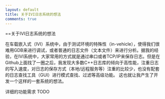 ```yaml
---
layout: default
title: 关于IVI日志系统的想法
comments: true
---
```


==关于IVI日志系统的想法

在车载嵌入式（IVI）系统中，由于测试环境的特殊性（in-vehicle），使得我们很难用GDB来进行调试，或者普通的日志文件（文本文件）来进行分析。据我的经验，在IVI系统中，大家常用的方式就是通过串口或者TCP/IP来保存日志。但是在Github上面找了一圈之后，我发现大多数C++日志库的倾向于高性能，注重日志的写入速度，对日志的保存方式（本地/远程服务等）注重的比较少，也没有配套的日志查找工具（GUI）进行模式查找、过滤等高级功能。
这也就让我产生了开发一个这样的一套系统的想法。

详细的功能需求
TODO

